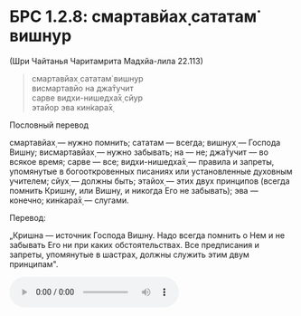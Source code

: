 # БРС 1.2.8: смартавйах̣ сататам̇ вишн̣ур

(Шри Чайтанья Чаритамрита Мадхйа-лила 22.113)

>смартавйах̣ сататам̇ вишн̣ур<br/>
>висмартавйо на джа̄тучит<br/>
>сарве видхи-нишедха̄х̣ сйур<br/>
>этайор эва кин̇кара̄х̣<br/>

Пословный перевод

смартавйах̣ — нужно помнить; сататам — всегда; вишн̣ух̣ — Господа Вишну; висмартавйах̣ — нужно забывать; на — не; джа̄тучит — во всякое время; сарве — все; видхи-нишедха̄х̣ — правила и запреты, упомянутые в богооткровенных писаниях или установленные духовным учителем; сйух̣ — должны быть; этайох̣ — этих двух принципов (всегда помнить Кришну, или Вишну, и никогда Его не забывать); эва — конечно; кин̇кара̄х̣ — слугами.

Перевод:

„Кришна — источник Господа Вишну. Надо всегда помнить о Нем и не забывать Его ни при каких обстоятельствах. Все предписания и запреты, упомянутые в шастрах, должны служить этим двум принципам".

![звучание шлоки](/1.2.8.m4a)
